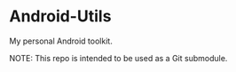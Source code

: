 # Android-Utils
My personal Android toolkit.

NOTE: This repo is intended to be used as a Git submodule. 
